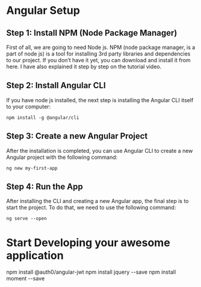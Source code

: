 # Angular Setup

## Step 1: Install NPM (Node Package Manager)
First  of all, we are going to need Node js. NPM (node package manager, is a part of node js) is a tool for installing 3rd party libraries and dependencies to our project. If you don’t have it yet, you can download and install it from here. I have also explained it step by step on the tutorial video.

## Step 2: Install Angular CLI
If you have node js installed, the next step is installing the Angular CLI itself to your computer:
```
npm install -g @angular/cli
```

## Step 3: Create a new Angular Project
After the installation is completed, you can use Angular CLI to create a new Angular project with the following command:
```
ng new my-first-app
```

## Step 4: Run the App
After installing the CLI and creating a new Angular app, the final step is to start the project. To do that, we need to use the following command:
```
ng serve --open
```

# Start Developing your awesome application

npm install @auth0/angular-jwt
npm install jquery --save
npm install moment --save